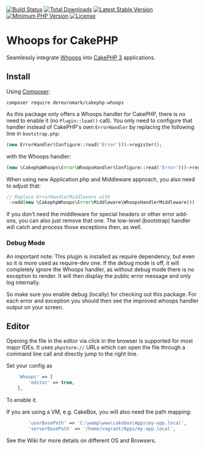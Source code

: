 [![Build Status](https://travis-ci.org/dereuromark/cakephp-whoops.svg?branch=master)](https://travis-ci.org/dereuromark/cakephp-whoops) 
[![Total Downloads](https://poser.pugx.org/dereuromark/cakephp-whoops/d/total.svg)](https://packagist.org/packages/dereuromark/cakephp-whoops) 
[![Latest Stable Version](https://poser.pugx.org/dereuromark/cakephp-whoops/v/stable.svg)](https://packagist.org/packages/dereuromark/cakephp-whoops)
[![Minimum PHP Version](http://img.shields.io/badge/php-%3E%3D%205.6-8892BF.svg)](https://php.net/)
[![License](https://img.shields.io/badge/license-MIT-brightgreen.svg?style=flat-square)](https://packagist.org/packages/dereuromark/cakephp-whoops)

# Whoops for CakePHP

Seamlessly integrate [Whoops] into [CakePHP 3] applications.

## Install

Using [Composer]:

```
composer require dereuromark/cakephp-whoops
```

As this package only offers a Whoops handler for CakePHP, there is no need to
enable it (no `Plugin::load()` call). You only need to configure that handler instead of CakePHP's own
`ErrorHandler` by replacing the following line in `bootstrap.php`:

```php
(new ErrorHandler(Configure::read('Error')))->register();
```

with the Whoops handler:

```php
(new \CakephpWhoops\Error\WhoopsHandler(Configure::read('Error')))->register();
```

When using new Application.php and Middleware approach, you also need to adjust that:
```php
// Replace ErrorHandlerMiddleware with
 ->add(new \CakephpWhoops\Error\Middleware\WhoopsHandlerMiddleware())
```
If you don't need the middleware for special headers or other error add-ons, you can also just remove that one.
The low-level (bootstrap) handler will catch and process those exceptions then, as well.

### Debug Mode
An important note: This plugin is installed as require dependency, but even so it is more used as require-dev one.
If the debug mode is off, it will completely ignore the Whoops handler, as without debug mode there is no exception to render.
It will then display the public error message and only log internally.

So make sure you enable debug (locally) for checking out this package.
For each error and exception you should then see the improved whoops handler output on your screen.

## Editor
Opening the file in the editor via click in the browser is supported for most major IDEs.
It uses `phpstorm://` URLs which can open the file through a command line call and directly jump to the right line.

Set your config as
```php
	'Whoops' => [
		'editor' => true,
	],
```
To enable it.

If you are using a VM, e.g. CakeBox, you will also need the path mapping:
```php
		'userBasePath' => 'C:\wamp\www\cakebox\Apps\my-app.local',
		'serverBasePath' => '/home/vagrant/Apps/my-app.local',
```

See the Wiki for more details on different OS and Browsers.

[CakePHP 3]:https://cakephp.org
[Composer]:https://getcomposer.org
[Whoops]:https://filp.github.io/whoops/
